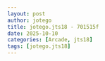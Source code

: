 ```yaml
---
layout: post
author: jotego
title: jotego.jts18 - 701515f
date: 2025-10-10
categories: [Arcade, jts18]
tags: [jotego.jts18]
---
```


